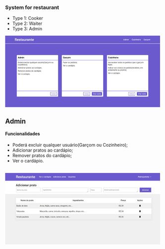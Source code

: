 ### System for restaurant

* Type 1: Cooker
* Type 2: Waiter
* Type 3: Admin

<img src='./images-github/img-main.png' alt='Image main' />

## Admin


#### Funcionalidades

* Poderá excluir qualquer usuário(Garçom ou Cozinheiro); <br>
* Adicionar pratos ao cardápio; <br>
* Remover pratos do cardápio; <br>
* Ver o cardápio. <br> <br>

<img src='./images-github/img-admin-add-dish.png'  />
